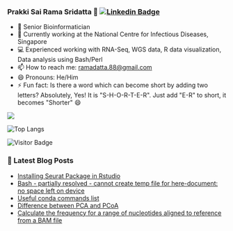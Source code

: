 ### Prakki Sai Rama Sridatta 👋 [![Linkedin Badge](https://img.shields.io/badge/-blue?style=flat-square&logo=Linkedin&logoColor=white&link=https://www.linkedin.com/in/khushbu-patel-b1a196b5/)](https://www.linkedin.com/in/prakki-sai-rama-sridatta-data/)

- 🔭 Senior Bioinformatician
- 🌱 Currently working at the National Centre for Infectious Diseases, Singapore
- 💻 Experienced working with RNA-Seq, WGS data, R data visualization, Data analysis using Bash/Perl
- 📫 How to reach me: ramadatta.88@gmail.com
- 😄 Pronouns: He/Him
- ⚡ Fun fact: Is there a word which can become short by adding two letters? Absolutely, Yes! It is "S-H-O-R-T-E-R". Just add "E-R" to short, it becomes "Shorter" 😄


<a href="https://github.com/anuraghazra/github-readme-stats">
 <img align="center" src="https://github-readme-stats.vercel.app/api?username=ramadatta&show_icons=true&repo=github-readme-stats&theme=buefy&hide=stars" />
</a>

![Top Langs](https://github-readme-stats.vercel.app/api/top-langs/?username=ramadatta&hide=TeX&layout=compact)

![Visitor Badge](https://visitor-badge.laobi.icu/badge?page_id=ramadatta.ramdatta)


### 📕 Latest Blog Posts
<!-- BLOG-POST-LIST:START -->
- [Installing Seurat Package in Rstudio](https://asearchforsolutions.blogspot.com/2022/09/installing-seurat-package-in-rstudio.html)
- [Bash - partially resolved - cannot create temp file for here-document: no space left on device](https://asearchforsolutions.blogspot.com/2022/09/cannot-create-temp-file-for-here.html)
- [Useful conda commands list](https://asearchforsolutions.blogspot.com/2022/08/useful-conda-commands-list.html)
- [Difference between PCA and PCoA](https://asearchforsolutions.blogspot.com/2022/08/difference-between-pca-and-pcoa.html)
- [Calculate the frequency for a range of nucleotides aligned to reference from a BAM file](https://asearchforsolutions.blogspot.com/2022/07/calculate-frequency-for-range-of.html)
<!-- BLOG-POST-LIST:END -->
